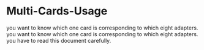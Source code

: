 # Multi-Cards-Usage
you want to know which one card is corresponding to which eight adapters.
you want to know which one card is corresponding to which eight adapters. 
you have to read this document carefully.
